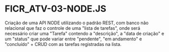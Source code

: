 # FICR_ATV-03-NODE.JS
Criação de uma API NODE utilizando o padrão REST, com banco não relacional que faz o controle de uma "lista de tarefas", onde será necessário criar uma "Tarefa" contendo a "descrição", a "data de criação" e um "status" que pode variar entre "pendente", "em andamento" e "concluído" + CRUD com as tarefas registradas na lista.
